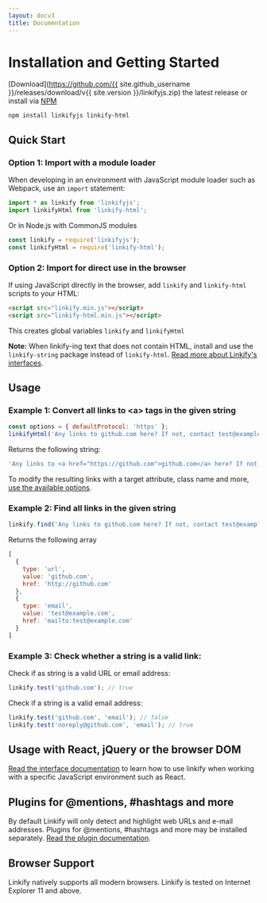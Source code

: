 ```yaml
---
layout: docv3
title: Documentation
---
```


# Installation and Getting Started

[Download](https://github.com/{{ site.github_username }}/releases/download/v{{ site.version }}/linkifyjs.zip) the latest release or install via [NPM](https://www.npmjs.com/)

```
npm install linkifyjs linkify-html
```

## Quick Start

### Option 1: Import with a module loader

When developing in an environment with JavaScript module loader such as Webpack,
use an `import` statement:

```js
import * as linkify from 'linkifyjs';
import linkifyHtml from 'linkify-html';
```

Or in Node.js with CommonJS modules

```js
const linkify = require('linkifyjs');
const linkifyHtml = require('linkify-html');
```

### Option 2: Import for direct use in the browser

If using JavaScript directly in the browser, add `linkify` and `linkify-html`
scripts to your HTML:

```html
<script src="linkify.min.js"></script>
<script src="linkify-html.min.js"></script>
```

This creates global variables `linkify` and `linkifyHtml`

**Note:** When linkify-ing text that does not contain HTML, install and use the
`linkify-string` package instead of `linkify-html`. [Read more about Linkify's
interfaces](interfaces.html).

## Usage

### Example 1: Convert all links to &lt;a&gt; tags in the given string

```js
const options = { defaultProtocol: 'https' };
linkifyHtml('Any links to github.com here? If not, contact test@example.com', options);
```

Returns the following string:

```js
'Any links to <a href="https://github.com">github.com</a> here? If not, contact <a href="mailto:test@example.com">test@example.com</a>'
```

To modify the resulting links with a target attribute, class name and more, [use
the available options](options.html).

### Example 2: Find all links in the given string

```js
linkify.find('Any links to github.com here? If not, contact test@example.com');
```

Returns the following array

```js
[
  {
    type: 'url',
    value: 'github.com',
    href: 'http://github.com'
  },
  {
    type: 'email',
    value: 'test@example.com',
    href: 'mailto:test@example.com'
  }
]
```

### Example 3: Check whether a string is a valid link:

Check if as string is a valid URL or email address:

```js
linkify.test('github.com'); // true
```

Check if a string is a valid email address:

```js
linkify.test('github.com', 'email'); // false
linkify.test('noreply@github.com', 'email'); // true
```

## Usage with React, jQuery or the browser DOM

[Read the interface documentation](interfaces.html) to learn how to use linkify
when working with a specific JavaScript environment such as React.

## Plugins for @mentions, #hashtags and more

By default Linkify will only detect and highlight web URLs and e-mail addresses.
Plugins for @mentions, #hashtags and more may be installed separately. [Read the
plugin documentation](plugins.html).

## Browser Support

Linkify natively supports all modern browsers. Linkify is tested on Internet
Explorer 11 and above.
